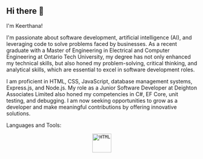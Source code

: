 ## Hi there 👋
I'm Keerthana!

I'm passionate about software development, artificial intelligence (AI), and leveraging code to solve problems faced by businesses. As a recent graduate with a Master of Engineering in Electrical and Computer Engineering at Ontario Tech University, my degree has not only enhanced my technical skills, but also honed my problem-solving, critical thinking, and analytical skills, which are essential to excel in software development roles. 

I am proficient in HTML, CSS, JavaScript, database management systems, Express.js, and Node.js. My role as a Junior Software Developer at Deighton Associates Limited also honed my competencies in C#, EF Core, unit testing, and debugging. I am now seeking opportunities to grow as a developer and make meaningful contributions by offering innovative solutions.

Languages and Tools: 

<div align="center">
	<code><img width="50" src="https://user-images.githubusercontent.com/25181517/192158954-f88b5814-d510-4564-b285-dff7d6400dad.png" alt="HTML" title="HTML"/></code>
</div>

<!--
**VKeerthana3/VKeerthana3** is a ✨ _special_ ✨ repository because its `README.md` (this file) appears on your GitHub profile.

Here are some ideas to get you started:

- 🔭 I’m currently working on ...
- 🌱 I’m currently learning ...
- 👯 I’m looking to collaborate on ...
- 🤔 I’m looking for help with ...
- 💬 Ask me about ...
- 📫 How to reach me: ...
- 😄 Pronouns: ...
- ⚡ Fun fact: ...
-->
